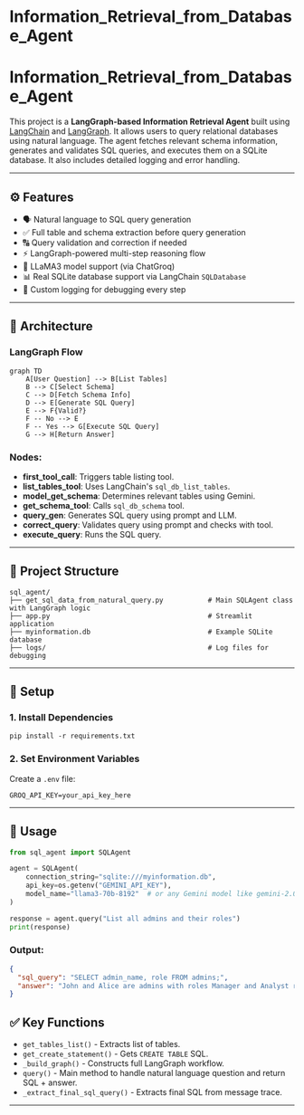 # Information_Retrieval_from_Database_Agent
# Information_Retrieval_from_Database_Agent


This project is a **LangGraph-based Information Retrieval Agent** built using [LangChain](https://docs.langchain.com/) and [LangGraph](https://docs.langchain.com/langgraph/). It allows users to query relational databases using natural language. The agent fetches relevant schema information, generates and validates SQL queries, and executes them on a SQLite database. It also includes detailed logging and error handling.

---

## ⚙️ Features

* 🗣️ Natural language to SQL query generation
* ✅ Full table and schema extraction before query generation
* 🔠 Query validation and correction if needed
* ⚡ LangGraph-powered multi-step reasoning flow
* 🔎 LLaMA3 model support (via ChatGroq)
* 📊 Real SQLite database support via LangChain `SQLDatabase`
* 🔗 Custom logging for debugging every step

---

## 📅 Architecture

### LangGraph Flow

```mermaid
graph TD
    A[User Question] --> B[List Tables]
    B --> C[Select Schema]
    C --> D[Fetch Schema Info]
    D --> E[Generate SQL Query]
    E --> F{Valid?}
    F -- No --> E
    F -- Yes --> G[Execute SQL Query]
    G --> H[Return Answer]
```

### Nodes:

* **first\_tool\_call**: Triggers table listing tool.
* **list\_tables\_tool**: Uses LangChain's `sql_db_list_tables`.
* **model\_get\_schema**: Determines relevant tables using Gemini.
* **get\_schema\_tool**: Calls `sql_db_schema` tool.
* **query\_gen**: Generates SQL query using prompt and LLM.
* **correct\_query**: Validates query using prompt and checks with tool.
* **execute\_query**: Runs the SQL query.

---

## 📁 Project Structure

```
sql_agent/
├── get_sql_data_from_natural_query.py           # Main SQLAgent class with LangGraph logic
├── app.py                                       # Streamlit application
├── myinformation.db                             # Example SQLite database
├── logs/                                        # Log files for debugging
```

---

## 🔧 Setup

### 1. Install Dependencies

```
pip install -r requirements.txt
```

### 2. Set Environment Variables

Create a `.env` file:

```
GROQ_API_KEY=your_api_key_here
```

---

## 🧪 Usage

```python
from sql_agent import SQLAgent

agent = SQLAgent(
    connection_string="sqlite:///myinformation.db",
    api_key=os.getenv("GEMINI_API_KEY"),
    model_name="llama3-70b-8192"  # or any Gemini model like gemini-2.0-flash-lite
)

response = agent.query("List all admins and their roles")
print(response)
```

### Output:

```json
{
  "sql_query": "SELECT admin_name, role FROM admins;",
  "answer": "John and Alice are admins with roles Manager and Analyst respectively."
}
```


## ✅ Key Functions

* `get_tables_list()` - Extracts list of tables.
* `get_create_statement()` - Gets `CREATE TABLE` SQL.
* `_build_graph()` - Constructs full LangGraph workflow.
* `query()` - Main method to handle natural language question and return SQL + answer.
* `_extract_final_sql_query()` - Extracts final SQL from message trace.

---

